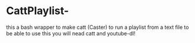 # CattPlaylist-
this a bash wrapper to make catt (Caster) 
to run a playlist from a text file 
to be able to use this  you will nead 
catt and youtube-dl!
